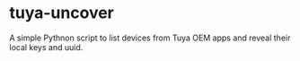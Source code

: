 # tuya-uncover

A simple Pythnon script to list devices from Tuya OEM apps and reveal their local keys and uuid. 
